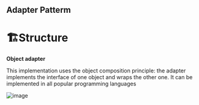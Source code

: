 ## Adapter Patterm
# 🏗️Structure
**Object adapter**


This implementation uses the object composition principle: the adapter implements the interface of one object and wraps the other one. It can be implemented in all popular programming languages


![image](https://user-images.githubusercontent.com/80462415/164279936-eba202ca-ce61-497b-92e2-cb05373c7d5a.png)

